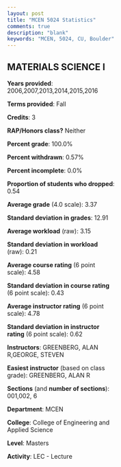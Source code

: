 ```yaml
---
layout: post
title: "MCEN 5024 Statistics"
comments: true
description: "blank"
keywords: "MCEN, 5024, CU, Boulder"
--- 
```

<head>
<script src="https://ajax.googleapis.com/ajax/libs/jquery/2.1.3/jquery.min.js"></script>
<script src="https://dl.dropboxusercontent.com/s/pc42nxpaw1ea4o9/highcharts.js?dl=0"></script>
<!-- <script src="../assets/js/highcharts.js"></script> -->
<style type="text/css">@font-face {
	font-family: "Bebas Neue";
	src: url(https://www.filehosting.org/file/details/544349/BebasNeue%20Regular.otf) format("opentype");
	}
	h1.Bebas { 
		font-family: "Bebas Neue", Verdana, Tahoma;
	}
</style>
</head>
<body>
	<div id="container" style="float: right; width: 45%; height: 88%; margin-left: 2.5%; margin-right: 2.5%;"></div>
	<script language="JavaScript">
		$(document).ready(function() {
		var chart = {type: 'column'};
		var title = {text: 'Grade Distribution'};
		var xAxis = {categories: ['A','B','C','D','F'],crosshair: true};
		var yAxis = {min: 0,title: {text: 'Percentage'}};
		var tooltip = {headerFormat: '<center><b><span style="font-size:20px">{point.key}</span></b></center>',
		               pointFormat: '<td style="padding:0"><b>{point.y:.1f}%</b></td>',
		               footerFormat: '</table>',shared: true,useHTML: true};
		var plotOptions = {column: {pointPadding: 0.0,borderWidth: 0}};  
		var credits = {enabled: false};var series= [{name: 'Percent',data: [40.98,59.02,0.0,0.0,0.0,]}];
		var json = {};
		json.chart = chart;
		json.title = title;
		json.tooltip = tooltip;
		json.xAxis = xAxis;
		json.yAxis = yAxis;  
		json.series = series;
		json.plotOptions = plotOptions;  
		json.credits = credits;
		$('#container').highcharts(json);
	});
	</script>
</body>
			   
## MATERIALS SCIENCE I

**Years provided**: 2006,2007,2013,2014,2015,2016

**Terms provided**: Fall

**Credits**: 3

**RAP/Honors class?** Neither

**Percent grade**: 100.0%

**Percent withdrawn**: 0.57%

**Percent incomplete**: 0.0%

**Proportion of students who dropped**: 0.54

**Average grade** (4.0 scale): 3.37

**Standard deviation in grades**: 12.91

**Average workload** (raw): 3.15

**Standard deviation in workload** (raw): 0.21

**Average course rating** (6 point scale): 4.58

**Standard deviation in course rating** (6 point scale): 0.43

**Average instructor rating** (6 point scale): 4.78

**Standard deviation in instructor rating** (6 point scale): 0.62

**Instructors**: GREENBERG, ALAN R,GEORGE, STEVEN

**Easiest instructor** (based on class grade): GREENBERG, ALAN R

**Sections** (and **number of sections**): 001,002, 6

**Department**: MCEN

**College**: College of Engineering and Applied Science

**Level**: Masters

**Activity**: LEC - Lecture
